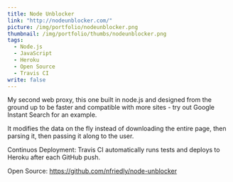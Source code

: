 ```yaml
---
title: Node Unblocker
link: "http://nodeunblocker.com/"
picture: /img/portfolio/nodeunblocker.png
thumbnail: /img/portfolio/thumbs/nodeunblocker.png
tags: 
  - Node.js
  - JavaScript
  - Heroku
  - Open Source
  - Travis CI
write: false
---
```


My second web proxy, this one built in node.js and designed from the ground up to be faster and compatible with more sites - try out Google Instant Search for an example.

It modifies the data on the fly instead of downloading the entire page, then parsing it, then passing it along to the user.

Continuos Deployment: Travis CI automatically runs tests and deploys to Heroku after each GitHub push.

Open Source: <a href="https://github.com/nfriedly/node-unblocker">https://github.com/nfriedly/node-unblocker</a>